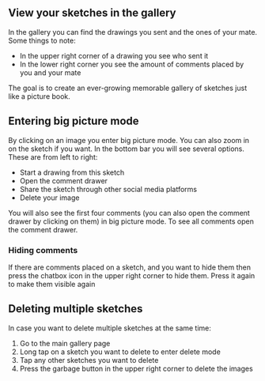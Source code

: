 ## View your sketches in the gallery

In the gallery you can find the drawings you sent and the ones of your mate. Some things to note:

* In the upper right corner of a drawing you see who sent it
* In the lower right corner you see the amount of comments placed by you and your mate

The goal is to create an ever-growing memorable gallery of sketches just like a picture book.

## Entering big picture mode

By clicking on an image you enter big picture mode. You can also zoom in on the sketch if you want. In the bottom bar
you will see several options. These are from left to right:

* Start a drawing from this sketch
* Open the comment drawer
* Share the sketch through other social media platforms
* Delete your image

You will also see the first four comments (you can also open the comment drawer by clicking on them) in big picture
mode. To see all comments open the comment drawer.

### Hiding comments

If there are comments placed on a sketch, and you want to hide them then press the chatbox icon in the upper right
corner to hide them. Press it again to make them visible again

## Deleting multiple sketches

In case you want to delete multiple sketches at the same time:

1. Go to the main gallery page
2. Long tap on a sketch you want to delete to enter delete mode
3. Tap any other sketches you want to delete
4. Press the garbage button in the upper right corner to delete the images